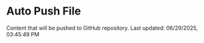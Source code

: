 # Auto Push File

Content that will be pushed to GitHub repository.
Last updated: 06/29/2025, 03:45:49 PM